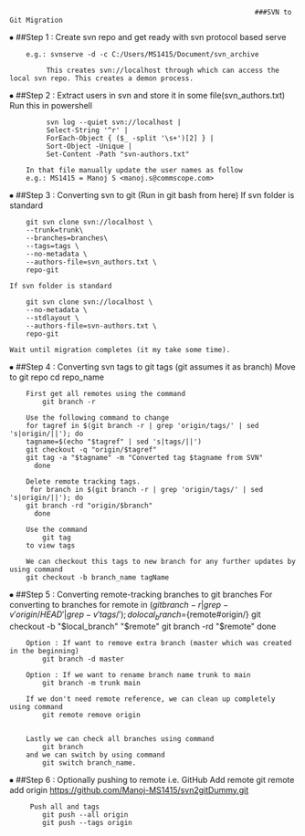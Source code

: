 		                                                        ###SVN to Git Migration
⦁	##Step 1 : Create svn repo and get ready with svn protocol based serve

		e.g.: svnserve -d -c C:/Users/MS1415/Document/svn_archive 

		     This creates svn://localhost through which can access the local svn repo. This creates a demon process.


⦁	##Step 2 : Extract users in svn and store it in some file(svn_authors.txt)
		Run this in powershell

			 svn log --quiet svn://localhost |
			 Select-String '^r' |
			 ForEach-Object { ($_ -split '\s+')[2] } |
			 Sort-Object -Unique |
			 Set-Content -Path "svn-authors.txt"

		In that file manually update the user names as follow
		e.g.: MS1415 = Manoj S <manoj.s@commscope.com>


⦁	##Step 3 : Converting svn to git (Run in git bash from here)
	If svn folder is standard

		git svn clone svn://localhost \
		--trunk=trunk\
  		--branches=branches\
		--tags=tags \
		--no-metadata \
		--authors-file=svn_authors.txt \
		repo-git
	
	If svn folder is standard
		
		git svn clone svn://localhost \
		--no-metadata \
		--stdlayout \
		--authors-file=svn-authors.txt \
		repo-git
		
	Wait until migration completes (it my take some time).


⦁	##Step 4 : Converting svn tags to git tags (git assumes it as branch)
		Move to git repo
			cd repo_name

		First get all remotes using the command
			git branch -r
	
		Use the following command to change
		for tagref in $(git branch -r | grep 'origin/tags/' | sed 's|origin/||'); do
		tagname=$(echo "$tagref" | sed 's|tags/||')
		git checkout -q "origin/$tagref"
		git tag -a "$tagname" -m "Converted tag $tagname from SVN"
	      done

		Delete remote tracking tags.
		 for branch in $(git branch -r | grep 'origin/tags/' | sed 's|origin/||'); do
		git branch -rd "origin/$branch"
	      done

		Use the command 
			git tag 
		to view tags
		
		We can checkout this tags to new branch for any further updates by using command 
		git checkout -b branch_name tagName


⦁	##Step 5 : Converting remote-tracking branches to git branches 
		For converting to branches
		for remote in $(git branch -r | grep -v 'origin/HEAD' | grep -v 'tags/'); do
		local_branch=${remote#origin/}
		git checkout -b "$local_branch" "$remote"
		git branch -rd "$remote"
	      done

		Option : If want to remove extra branch (master which was created in the beginning)
			git branch -d master
		
		Option : If we want to rename branch name trunk to main 
			git branch -m trunk main

		If we don't need remote reference, we can clean up completely using command
			git remote remove origin


		Lastly we can check all branches using command 
			git branch
		and we can switch by using command
			git switch branch_name.


⦁	##Step 6 : Optionally pushing to remote i.e. GitHub
		 Add remote
			git remote add origin https://github.com/Manoj-MS1415/svn2gitDummy.git

		 Push all and tags
			git push --all origin
			git push --tags origin


